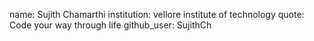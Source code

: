 
name: Sujith Chamarthi
institution: vellore institute of technology
quote: Code your way through life
github_user: SujithCh
